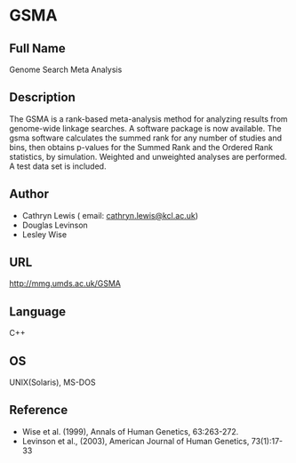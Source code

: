 # GSMA

## Full Name
Genome Search Meta Analysis

## Description
The GSMA is a rank-based meta-analysis method for analyzing results from genome-wide linkage searches. A software package is now available. The gsma software calculates the summed rank for any number of studies and bins, then obtains p-values for the Summed Rank and the Ordered Rank statistics, by simulation. Weighted and unweighted analyses are performed. A test data set is included.

## Author
* Cathryn Lewis ( email: cathryn.lewis@kcl.ac.uk)
* Douglas Levinson
* Lesley Wise

## URL
http://mmg.umds.ac.uk/GSMA

## Language
C++

## OS
UNIX(Solaris), MS-DOS

## Reference
* Wise et al. (1999), Annals of Human Genetics, 63:263-272.
* Levinson et al., (2003), American Journal of Human Genetics, 73(1):17-33